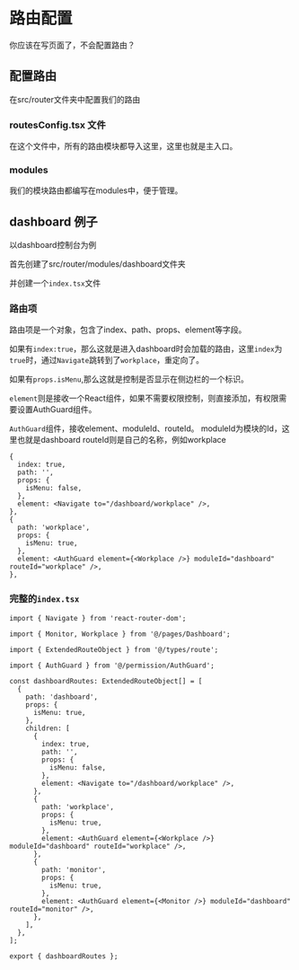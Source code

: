 # 路由配置

你应该在写页面了，不会配置路由？

## 配置路由

在src/router文件夹中配置我们的路由

### routesConfig.tsx 文件

在这个文件中，所有的路由模块都导入这里，这里也就是主入口。

### modules

我们的模块路由都编写在modules中，便于管理。

## dashboard 例子

以dashboard控制台为例

首先创建了src/router/modules/dashboard文件夹

并创建一个`index.tsx`文件

### 路由项

路由项是一个对象，包含了index、path、props、element等字段。

如果有`index:true`，那么这就是进入dashboard时会加载的路由，这里`index`为`true`时，通过`Navigate`跳转到了`workplace`，重定向了。

如果有`props.isMenu`,那么这就是控制是否显示在侧边栏的一个标识。

`element`则是接收一个React组件，如果不需要权限控制，则直接添加，有权限需要设置AuthGuard组件。

`AuthGuard`组件，接收element、moduleId、routeId。
moduleId为模块的Id，这里也就是dashboard
routeId则是自己的名称，例如workplace

``` tsx
{
  index: true,
  path: '',
  props: {
    isMenu: false,
  },
  element: <Navigate to="/dashboard/workplace" />,
},
{
  path: 'workplace',
  props: {
    isMenu: true,
  },
  element: <AuthGuard element={<Workplace />} moduleId="dashboard" routeId="workplace" />,
},
```

### 完整的`index.tsx`

``` tsx
import { Navigate } from 'react-router-dom';

import { Monitor, Workplace } from '@/pages/Dashboard';

import { ExtendedRouteObject } from '@/types/route';

import { AuthGuard } from '@/permission/AuthGuard';

const dashboardRoutes: ExtendedRouteObject[] = [
  {
    path: 'dashboard',
    props: {
      isMenu: true,
    },
    children: [
      {
        index: true,
        path: '',
        props: {
          isMenu: false,
        },
        element: <Navigate to="/dashboard/workplace" />,
      },
      {
        path: 'workplace',
        props: {
          isMenu: true,
        },
        element: <AuthGuard element={<Workplace />} moduleId="dashboard" routeId="workplace" />,
      },
      {
        path: 'monitor',
        props: {
          isMenu: true,
        },
        element: <AuthGuard element={<Monitor />} moduleId="dashboard" routeId="monitor" />,
      },
    ],
  },
];

export { dashboardRoutes };
```
